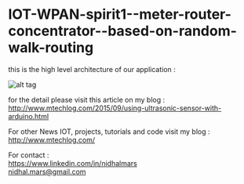 # IOT-WPAN-spirit1--meter-router-concentrator--based-on-random-walk-routing

this is the high level architecture of our application : </br>

![alt tag](http://3.bp.blogspot.com/-TYD-Pmdnfbo/VhFqhUqN_gI/AAAAAAAAA3g/EZhaR6lbZVA/s1600/spirit%2Bcouche%2B.png)

for the detail please visit this article on my blog : </br>
http://www.mtechlog.com/2015/09/using-ultrasonic-sensor-with-arduino.html

For other News IOT, projects, tutorials and code visit my blog :</br>
http://www.mtechlog.com/

For contact :</br>
https://www.linkedin.com/in/nidhalmars</br>
nidhal.mars@gmail.com
